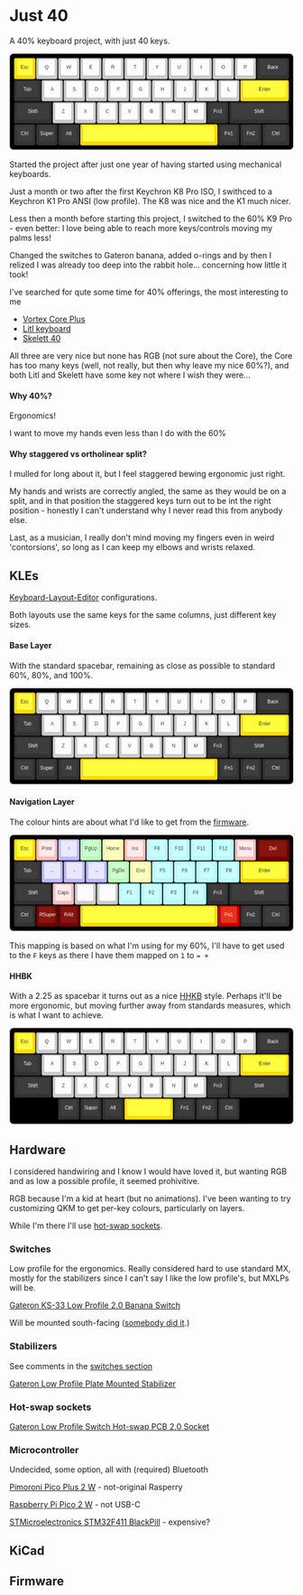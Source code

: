 # Just 40

A 40% keyboard project, with just 40 keys.

![traditional keys](kle/traditional.png)

Started the project after just one year of having started using mechanical keyboards. 

Just a month or two after the first Keychron K8 Pro ISO, I swithced to a 
Keychron K1 Pro ANSI (low profile). The K8 was nice and the K1 much nicer.

Less then a month before starting this project, I switched to the 60% K9 Pro - even better: 
I love being able to reach more keys/controls moving my palms less! 

Changed the switches to Gateron banana, added o-rings
and by then I relized I was already too deep into the rabbit hole... concerning how little it took!

I've searched for qute some time for 40% offerings, the most interesting to me
 - [Vortex Core Plus](https://vortexgear.store/products/core-plus)
 - [Litl keyboard](https://sthlmkb.com/shop/litl-keyboard-kit/)
 - [Skelett 40](https://novelkeys.com/collections/keyboards/products/skelett-40-keyboard-kit)

All three are very nice but none has RGB (not sure about the Core),
the Core has too many keys (well, not really, but then why leave my nice 60%?),
and both Litl and Skelett have some key not where I wish they were...


#### Why 40%?

Ergonomics!

I want to move my hands even less than I do with the 60%

#### Why staggered vs ortholinear split?

I mulled for long about it, but I feel staggered bewing ergonomic just right.

My hands and wrists are correctly angled, the same as they would be on a split,
and in that position the staggered keys turn out to be int the right position -
honestly I can't understand why I never read this from anybody else.

Last, as a musician, I really don't mind moving my fingers even in weird 'contorsions',
so long as I can keep my elbows and wrists relaxed.

## KLEs

[Keyboard-Layout-Editor](https://www.keyboard-layout-editor.com/#/) configurations.

Both layouts use the same keys for the same columns, just different key sizes.

#### Base Layer
With the standard spacebar, remaining as close as possible to standard 60%, 80%, and 100%.

![base layer](kle/traditional.png)

#### Navigation Layer

The colour hints are about what I'd like to get from the [firmware](#firmware).

![navigation layer](kle/traditional_nav_layer.png)

This mapping is based on what I'm using for my 60%, 
I'll have to get used to the `F` keys as there I have them mapped on `1` to `= +`

#### HHBK
With a 2.25 as spacebar it turns out as a nice [HHKB](https://www.keyboard-layout-editor.com/#/) style.
Perhaps it'll be more ergonomic, but moving further away from standards measures, which is what I want to achieve.

![HHKB sized](kle/hhkb.png)


## Hardware

I considered handwiring and I know I would have loved it, but wanting RGB
and as low a possible profile, it seemed prohivitive.

RGB because I'm a kid at heart (but no animations). I've been wanting to try customizing QKM
to get per-key colours, particularly on layers.

While I'm there I'll use [hot-swap sockets](#hot-swap-sockets).

### Switches

Low profile for the ergonomics. Really considered hard to use standard MX,
mostly for the stabilizers since I can't say I like the low profile's, but MXLPs will be.

[Gateron KS-33 Low Profile 2.0 Banana Switch](https://www.gateron.com/products/gateron-ks-33-low-profile-20-banana-switch?VariantsId=10734)

Will be mounted south-facing ([somebody did it](https://www.xda-developers.com/what-i-want-in-my-dream-keyboard/#:~:text=South%2Dfacing%20customizable%20LEDs).)

### Stabilizers

See comments in the [switches section](#switches)

[Gateron Low Profile Plate Mounted Stabilizer](https://www.gateron.com/products/gateron-low-profile-plate-mounted-stabilizer?VariantsId=10477)

### Hot-swap sockets

[Gateron Low Profile Switch Hot-swap PCB 2.0 Socket](https://www.gateron.com/products/gateron-low-profile-switch-hot-swap-pcb-socket?VariantsId=10234)

### Microcontroller

Undecided, some option, all with (required) Bluetooth 

[Pimoroni Pico Plus 2 W](https://shop.pimoroni.com/products/pimoroni-pico-plus-2-w?variant=42182811942995) - not-original Rasperry

[Raspberry Pi Pico 2 W](https://www.raspberrypi.com/products/raspberry-pi-pico-2/) - not USB-C

[STMicroelectronics STM32F411 BlackPill](https://www.st.com/en/microcontrollers-microprocessors/stm32f411.html) - expensive?



## KiCad

## Firmware



